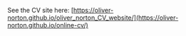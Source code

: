 See the CV site here: [https://oliver-norton.github.io/oliver_norton_CV_website/](https://oliver-norton.github.io/online-cv/)
